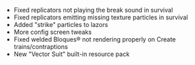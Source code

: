 * Fixed replicators not playing the break sound in survival
* Fixed replicators emitting missing texture particles in survival
* Added "strike" particles to lazors
* More config screen tweaks
* Fixed welded Bloques® not rendering properly on Create trains/contraptions
* New "Vector Suit" built-in resource pack
